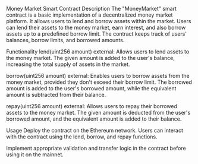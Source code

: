 

Money Market Smart Contract
Description
The "MoneyMarket" smart contract is a basic implementation of a decentralized money market platform. It allows users to lend and borrow assets within the market. Users can lend their assets to the money market, earn interest, and also borrow assets up to a predefined borrow limit. The contract keeps track of users' balances, borrow limits, and borrowed amounts.

Functionality
lend(uint256 amount) external: Allows users to lend assets to the money market. The given amount is added to the user's balance, increasing the total supply of assets in the market.

borrow(uint256 amount) external: Enables users to borrow assets from the money market, provided they don't exceed their borrow limit. The borrowed amount is added to the user's borrowed amount, while the equivalent amount is subtracted from their balance.

repay(uint256 amount) external: Allows users to repay their borrowed assets to the money market. The given amount is deducted from the user's borrowed amount, and the equivalent amount is added to their balance.



Usage
Deploy the contract on the Ethereum network.
Users can interact with the contract using the lend, borrow, and repay functions.

Implement appropriate validation and transfer logic in the contract before using it on the mainnet.
